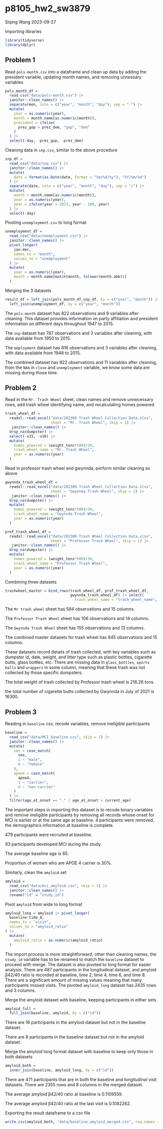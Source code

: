 p8105_hw2_sw3879
================
Siqing Wang
2023-09-27

Importing libraries

``` r
library(tidyverse)
library(dplyr)
```

## Problem 1

Read `pols-month.csv` into a dataframe and clean up data by adding the
president variable, updating month names, and removing unnessary
variables

``` r
pols_month_df = 
  read_csv("data/pols-month.csv") |> 
  janitor::clean_names() |> 
  separate(mon, into = c("year", "month", "day"), sep = "-") |> 
  mutate(
    year = as.numeric(year),
    month = month.name[as.numeric(month)],
    president = ifelse(
      prez_gop > prez_dem, "gop", "dem"
    )
  ) |> 
  select(-day, -prez_gop, -prez_dem)
```

Cleaning data in `snp.csv`, similar to the above procedure

``` r
snp_df = 
  read_csv("data/snp.csv") |> 
  janitor::clean_names() |> 
  mutate(
    date = format(as.Date(date, format = "%m/%d/%y"), "%Y/%m/%d")
  ) |> 
  separate(date, into = c("year", "month", "day"), sep = "/") |> 
  mutate(
    month = month.name[as.numeric(month)],
    year = as.numeric(year),
    year = ifelse(year > 2023, year - 100, year)
  ) |> 
  select(-day)
```

Pivoting `unemployment.csv` to long format

``` r
unemployment_df = 
  read_csv("data/unemployment.csv") |> 
  janitor::clean_names() |> 
  pivot_longer(
    jan:dec,
    names_to = "month",
    values_to = "unemployment"
  ) |> 
  mutate(
    year = as.numeric(year),
    month = month.name[match(month, tolower(month.abb))]
  )
```

Merging the 3 datasets

``` r
result_df = left_join(pols_month_df,snp_df, by = c("year", "month")) |> 
  left_join(unemployment_df, by = c("year", "month"))
```

The `pols-month` dataset has 822 observations and 9 variables after
cleaning. This dataset provides information on party affiliation and
president information on different days throughout 1947 to 2015.

The `snp` dataset has 787 observations and 3 variables after cleaning,
with data available from 1950 to 2015.

The `employment` dataset has 816 observations and 3 variables after
cleaning, with data available from 1948 to 2015.

The combined dataset has 822 observations and 11 variables after
cleaning, from the `NA`s in `close` and `unemployment` variable, we know
some data are missing during those time.

## Problem 2

Read in the `Mr. Trash Wheel` sheet, clean names and remove unnecessary
rows, add trash wheel identifying name, and recalculating homes powered

``` r
trash_wheel_df = 
  readxl::read_excel("data/202309 Trash Wheel Collection Data.xlsx", 
                     sheet = "Mr. Trash Wheel", skip = 1) |> 
   janitor::clean_names() |>
  drop_na(dumpster) |> 
  select(-x15, -x16) |> 
  mutate(
    homes_powered = (weight_tons*500)/30,
    trash_wheel_name = "Mr. Trash Wheel",
    year = as.numeric(year)
  )
```

Read in professor trash wheel and gwynnda, perform similar cleaning as
above

``` r
gwynnda_trash_wheel_df = 
  readxl::read_excel("data/202309 Trash Wheel Collection Data.xlsx", 
                     sheet = "Gwynnda Trash Wheel", skip = 1) |> 
   janitor::clean_names() |>
  drop_na(dumpster) |> 
  mutate(
    homes_powered = (weight_tons*500)/30,
    trash_wheel_name = "Gwynnda Trash Wheel",
    year = as.numeric(year)
  )

prof_trash_wheel_df = 
  readxl::read_excel("data/202309 Trash Wheel Collection Data.xlsx", 
                     sheet = "Professor Trash Wheel", skip = 1) |> 
   janitor::clean_names() |>
  drop_na(dumpster) |> 
  mutate(
    homes_powered = (weight_tons*500)/30,
    trash_wheel_name = "Professor Trash Wheel",
    year = as.numeric(year)
  )
```

Combining three datasets

``` r
trashwheel_master = bind_rows(trash_wheel_df, prof_trash_wheel_df, 
                              gwynnda_trash_wheel_df) |> select(
                                trash_wheel_name = "trash_wheel_name", everything())
```

The `Mr trash wheel` sheet has 584 observations and 15 columns.

The `Professor Trash Wheel` sheet has 106 observations and 14 columns.

The `Gwynnda Trash Wheel` sheet has 155 observations and 13 columns.

The combined master datasets for trash wheel has 845 observations and 15
columns.

These datasets record details of trash collected, with key variables
such as dumpster id, date, weight, and litter type such as plastic
bottles, cigarette butts, glass bottles, etc. There are missing data in
`glass_bottles`, `sports balls` and `wrappers` in some column, meaning
that these trash was not collected by those specific dumpsters.

The total weight of trash collected by Professor trash wheel is 216.26
tons.

the total number of cigarette butts collected by Gwynnda in July of 2021
is 16300.

## Problem 3

Reading in `baseline` csv, recode variables, remove ineligible
participants

``` r
baseline = 
  read_csv("data/MCI_baseline.csv", skip = 1) |> 
  janitor::clean_names() |> 
  mutate(
    sex = case_match(
      sex,
      1 ~ "male",
      0 ~ "female"
    ),
    apoe4 = case_match(
      apoe4,
      1 ~ "carrier",
      0 ~ "non-carrier"
    )
  ) |> 
  filter(age_at_onset == "." | age_at_onset > current_age)
```

The important steps in importing this dataset is to recode binary
variables and remove ineligible participants by removing all records
whose onset for MCI is earlier or at the same age at baseline. 4
participants were removed, the demographics information at baseline is
complete.

479 participants were recruited at baseline.

93 participants developed MCI during the study.

The average baseline age is 65.

Proportion of women who are APOE 4 carrier is 30%.

Similarly, clean the `amyloid` set

``` r
amyloid = 
  read_csv("data/mci_amyloid.csv", skip = 1) |> 
  janitor::clean_names() |> 
  rename("id" = "study_id") 
```

Pivot `amyloid` from wide to long format

``` r
amyloid_long = amyloid |> pivot_longer(
  baseline:time_8,
  names_to = "visit",
  values_to = "amyloid_ratio"
) |> 
  mutate(
    amyloid_ratio = as.numeric(amyloid_ratio)
  )
```

The import process is more straightforward, other than cleaning names,
the `study_id` variable has to be renamed to match the `baseline`
dataset to proceed with merge. The dataset is also pivoted to long
format for easier analysis. There are 487 participants in the
longitudinal dataset, and amyloid β42/40 ratio is recorded at baseline,
time 2, time 4, time 6, and time 8. There are a significant amount of
missing values meaning that many participants missed visits. The pivoted
`amyloid_long` dataset has 2435 rows and 3 columns.

Merge the amyloid dataset with baseline, keeping participants in either
sets

``` r
amyloid_full = 
  full_join(baseline, amyloid, by = c("id"))
```

There are 16 participants in the amyloid dataset but not in the baseline
dataset.

There are 8 participants in the baseline dataset but not in the amyloid
dataset.

Merge the amyloid long format dataset with baseline to keep only those
in both datasets

``` r
amyloid_both = 
  inner_join(baseline, amyloid_long, by = c("id"))
```

There are 471 participants that are in both the baseline and
longitudinal visit datasets. There are 2355 rows and 8 columns in the
merged dataset.

The average amyloid β42/40 ratio at baseline is 0.1109559.

The average amyloid β42/40 ratio at the last visit is 0.1082262.

Exporting the result dataframe to a csv file

``` r
write.csv(amyloid_both, "data/baseline_amyloid_merged.csv", row.names = FALSE)
```
